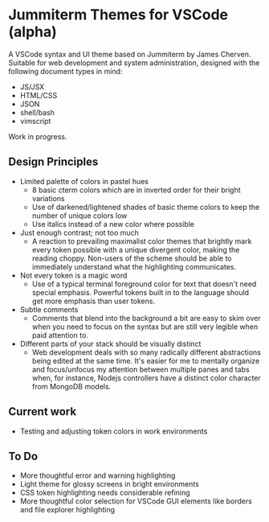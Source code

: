 # Jummiterm Themes for VSCode (alpha)

A VSCode syntax and UI theme based on Jummiterm by James Cherven. Suitable for web development and system administration, designed with the following document types in mind:

- JS/JSX
- HTML/CSS
- JSON
- shell/bash
- vimscript

Work in progress.

## Design Principles

- Limited palette of colors in pastel hues
  - 8 basic cterm colors which are in inverted order for their bright variations
  - Use of darkened/lightened shades of basic theme colors to keep the number of unique colors low
  - Use italics instead of a new color where possible
- Just enough contrast; not too much
  - A reaction to prevailing maximalist color themes that brightly mark every token possible with a unique divergent color, making the reading choppy. Non-users of the scheme should be able to immediately understand what the highlighting communicates.
- Not every token is a magic word
  - Use of a typical terminal foreground color for text that doesn't need special emphasis. Powerful tokens built in to the language should get more emphasis than user tokens.
- Subtle comments
  - Comments that blend into the background a bit are easy to skim over when you need to focus on the syntax but are still very legible when paid attention to.
- Different parts of your stack should be visually distinct
  - Web development deals with so many radically different abstractions being edited at the same time. It's easier for me to mentally organize and focus/unfocus my attention between multiple panes and tabs when, for instance, Nodejs controllers have a distinct color character from MongoDB models.

## Current work

- Testing and adjusting token colors in work environments

## To Do

- More thoughtful error and warning highlighting
- Light theme for glossy screens in bright environments
- CSS token highlighting needs considerable refining
- More thoughtful color selection for VSCode GUI elements like borders and file explorer highlighting
